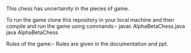 This chess has uncertainity in the pieces of game.

To run the game clone this repository in your local machine and then compile and run the game using commands:-
javac AlphaBetaChess.java
java AlphaBetaChess

Rules of the game:-
Rules are given in the documentation and ppt.
